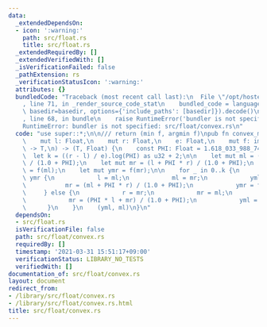 ```yaml
---
data:
  _extendedDependsOn:
  - icon: ':warning:'
    path: src/float.rs
    title: src/float.rs
  _extendedRequiredBy: []
  _extendedVerifiedWith: []
  _isVerificationFailed: false
  _pathExtension: rs
  _verificationStatusIcon: ':warning:'
  attributes: {}
  bundledCode: "Traceback (most recent call last):\n  File \"/opt/hostedtoolcache/Python/3.9.4/x64/lib/python3.9/site-packages/onlinejudge_verify/documentation/build.py\"\
    , line 71, in _render_source_code_stat\n    bundled_code = language.bundle(stat.path,\
    \ basedir=basedir, options={'include_paths': [basedir]}).decode()\n  File \"/opt/hostedtoolcache/Python/3.9.4/x64/lib/python3.9/site-packages/onlinejudge_verify/languages/user_defined.py\"\
    , line 68, in bundle\n    raise RuntimeError('bundler is not specified: {}'.format(path.as_posix()))\n\
    RuntimeError: bundler is not specified: src/float/convex.rs\n"
  code: "use super::*;\n\n/// return (min f, argmin f)\npub fn convex_min<T: PartialOrd>(\n\
    \    mut l: Float,\n    mut r: Float,\n    e: Float,\n    mut f: impl FnMut(Float)\
    \ -> T,\n) -> (T, Float) {\n    const PHI: Float = 1.618_033_988_749_895;\n  \
    \  let k = ((r - l) / e).log(PHI) as u32 + 2;\n\n    let mut ml = (PHI * l + r)\
    \ / (1.0 + PHI);\n    let mut mr = (l + PHI * r) / (1.0 + PHI);\n    let mut yml\
    \ = f(ml);\n    let mut ymr = f(mr);\n\n    for _ in 0..k {\n        if yml <\
    \ ymr {\n            l = ml;\n            ml = mr;\n            yml = ymr;\n \
    \           mr = (ml + PHI * r) / (1.0 + PHI);\n            ymr = f(mr);\n   \
    \     } else {\n            r = mr;\n            mr = ml;\n            ymr = yml;\n\
    \            mr = (PHI * l + mr) / (1.0 + PHI);\n            yml = f(ml);\n  \
    \      }\n    }\n    (yml, ml)\n}\n"
  dependsOn:
  - src/float.rs
  isVerificationFile: false
  path: src/float/convex.rs
  requiredBy: []
  timestamp: '2021-03-31 15:51:17+09:00'
  verificationStatus: LIBRARY_NO_TESTS
  verifiedWith: []
documentation_of: src/float/convex.rs
layout: document
redirect_from:
- /library/src/float/convex.rs
- /library/src/float/convex.rs.html
title: src/float/convex.rs
---
```

